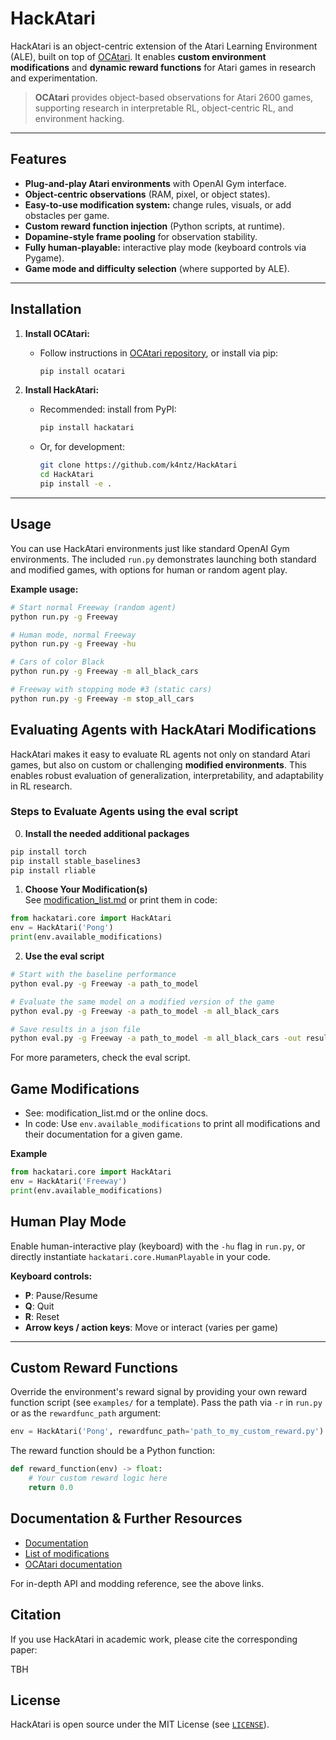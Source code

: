 # HackAtari

HackAtari is an object-centric extension of the Atari Learning Environment (ALE), built on top of [OCAtari](https://github.com/k4ntz/OC_Atari). It enables **custom environment modifications** and **dynamic reward functions** for Atari games in research and experimentation.

> **OCAtari** provides object-based observations for Atari 2600 games, supporting research in interpretable RL, object-centric RL, and environment hacking.

---

## Features
- **Plug-and-play Atari environments** with OpenAI Gym interface.
- **Object-centric observations** (RAM, pixel, or object states).
- **Easy-to-use modification system:** change rules, visuals, or add obstacles per game.
- **Custom reward function injection** (Python scripts, at runtime).
- **Dopamine-style frame pooling** for observation stability.
- **Fully human-playable:** interactive play mode (keyboard controls via Pygame).
- **Game mode and difficulty selection** (where supported by ALE).

---

## Installation

1. **Install OCAtari:**
   - Follow instructions in [OCAtari repository](https://github.com/k4ntz/OC_Atari),
     or install via pip:
     ```bash
     pip install ocatari
     ```

2. **Install HackAtari:**
   - Recommended: install from PyPI:
     ```bash
     pip install hackatari
     ```
   - Or, for development:
     ```bash
     git clone https://github.com/k4ntz/HackAtari
     cd HackAtari
     pip install -e .
     ```

---

## Usage

You can use HackAtari environments just like standard OpenAI Gym environments. The included `run.py` demonstrates launching both standard and modified games, with options for human or random agent play.

**Example usage:**

```bash
# Start normal Freeway (random agent)
python run.py -g Freeway

# Human mode, normal Freeway
python run.py -g Freeway -hu

# Cars of color Black
python run.py -g Freeway -m all_black_cars

# Freeway with stopping mode #3 (static cars)
python run.py -g Freeway -m stop_all_cars
```

## Evaluating Agents with HackAtari Modifications

HackAtari makes it easy to evaluate RL agents not only on standard Atari games, but also on custom or challenging **modified environments**. This enables robust evaluation of generalization, interpretability, and adaptability in RL research.

### Steps to Evaluate Agents using the eval script

0. **Install the needed additional packages**
```bash
pip install torch
pip install stable_baselines3
pip install rliable
```

1. **Choose Your Modification(s)**  
See [modification_list.md](modification_list.md) or print them in code:
```python
from hackatari.core import HackAtari
env = HackAtari('Pong')
print(env.available_modifications)
```

2. **Use the eval script**

```bash
# Start with the baseline performance 
python eval.py -g Freeway -a path_to_model

# Evaluate the same model on a modified version of the game
python eval.py -g Freeway -a path_to_model -m all_black_cars

# Save results in a json file
python eval.py -g Freeway -a path_to_model -m all_black_cars -out results.json
```

For more parameters, check the eval script.


## Game Modifications

* See: modification_list.md or the online docs.
* In code: Use `env.available_modifications` to print all modifications and their documentation for a given game.

**Example**
```python
from hackatari.core import HackAtari
env = HackAtari('Freeway')
print(env.available_modifications)
```

## Human Play Mode

Enable human-interactive play (keyboard) with the `-hu` flag in `run.py`, or directly instantiate `hackatari.core.HumanPlayable` in your code.

**Keyboard controls:**
- **P**: Pause/Resume
- **Q**: Quit
- **R**: Reset
- **Arrow keys / action keys**: Move or interact (varies per game)

---

## Custom Reward Functions

Override the environment's reward signal by providing your own reward function script (see `examples/` for a template). Pass the path via `-r` in `run.py` or as the `rewardfunc_path` argument:

```python
env = HackAtari('Pong', rewardfunc_path='path_to_my_custom_reward.py')
```

The reward function should be a Python function:

```python
def reward_function(env) -> float:
    # Your custom reward logic here
    return 0.0
``` 

## Documentation & Further Resources

- [Documentation](https://hackatari.readthedocs.io/en/latest/)
- [List of modifications](modification_list.md)
- [OCAtari documentation](https://oc-atari.readthedocs.io/en/latest/)

For in-depth API and modding reference, see the above links.

## Citation

If you use HackAtari in academic work, please cite the corresponding paper:

TBH

## License

HackAtari is open source under the MIT License (see [`LICENSE`](LICENSE)).
